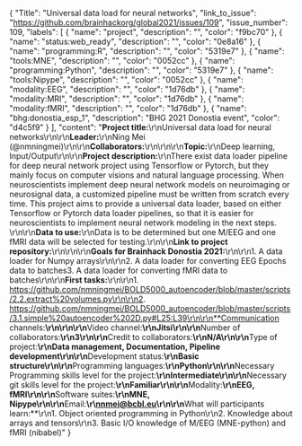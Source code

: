 {
  "Title": "Universal data load for neural networks",
  "link_to_issue": "https://github.com/brainhackorg/global2021/issues/109",
  "issue_number": 109,
  "labels": [
    {
      "name": "project",
      "description": "",
      "color": "f9bc70"
    },
    {
      "name": "status:web_ready",
      "description": "",
      "color": "0e8a16"
    },
    {
      "name": "programming:R",
      "description": "",
      "color": "5319e7"
    },
    {
      "name": "tools:MNE",
      "description": "",
      "color": "0052cc"
    },
    {
      "name": "programming:Python",
      "description": "",
      "color": "5319e7"
    },
    {
      "name": "tools:Nipype",
      "description": "",
      "color": "0052cc"
    },
    {
      "name": "modality:EEG",
      "description": "",
      "color": "1d76db"
    },
    {
      "name": "modality:MRI",
      "description": "",
      "color": "1d76db"
    },
    {
      "name": "modality:fMRI",
      "description": "",
      "color": "1d76db"
    },
    {
      "name": "bhg:donostia_esp_1",
      "description": "BHG 2021 Donostia event",
      "color": "d4c5f9"
    }
  ],
  "content": "**Project title:**\r\nUniversal data load for neural networks\r\n\r\n**Leader:**\r\nNing Mei (@nmningmei)\r\n\r\n**Collaborators:**\r\n\r\n\r\n**Topic:**\r\nDeep learning, Input/Output\r\n\r\n**Project description:**\r\nThere exist data loader pipeline for deep neural network project using Tensorflow or Pytorch, but they mainly focus on computer visions and natural language processing. When neuroscientists implement deep neural network models on neuroimaging or neurosignal data, a customized pipeline must be written from scratch every time. This project aims to provide a universal data loader, based on either Tensorflow or Pytorch data loader pipelines, so that it is easier for neuroscientists to implement neural network modeling in the next steps. \r\n\r\n**Data to use:**\r\nData is to be determined but one M/EEG and one fMRI data will be selected for testing.\r\n\r\n**Link to project repository:**\r\n\r\n\r\n**Goals for Brainhack Donostia 2021:**\r\n\r\n1. A data loader for Numpy arrays\r\n\r\n2. A data loader for converting EEG Epochs data to batches3. A data loader for converting fMRI data to batches\r\n\r\n**First tasks:**\r\n\r\n1. https://github.com/nmningmei/BOLD5000_autoencoder/blob/master/scripts/2.2.extract%20volumes.py\r\n\r\n2. https://github.com/nmningmei/BOLD5000_autoencoder/blob/master/scripts/3.1.simple%20autoencoder%202D.py#L25:L39\r\n\r\n**Communication channels:**\r\n\r\n\r\n**Video channel:**\r\nJitsi\r\n\r\n**Number of collaborators:**\r\n3\r\n\r\n**Credit to collaborators:**\r\nN/A\r\n\r\n**Type of project:**\r\nData management, Documentation, Pipeline development\r\n\r\n**Development status:**\r\nBasic structure\r\n\r\n**Programming languages:**\r\nPython\r\n\r\n**Necessary Programming skills level for the project:**\r\nIntermediate\r\n\r\n**Necessary git skills level for the project:**\r\nFamiliar\r\n\r\n**Modality:**\r\nEEG, fMRI\r\n\r\n**Software suites:**\r\nMNE, Nipype\r\n\r\n**Email:**\r\nnmei@bcbl.eu\r\n\r\n**What will participants learn:**\r\n1. Object oriented programming in Python\r\n2. Knowledge about arrays and tensors\r\n3. Basic I/O knowledge of M/EEG (MNE-python) and fMRI (nibabel)"
}
